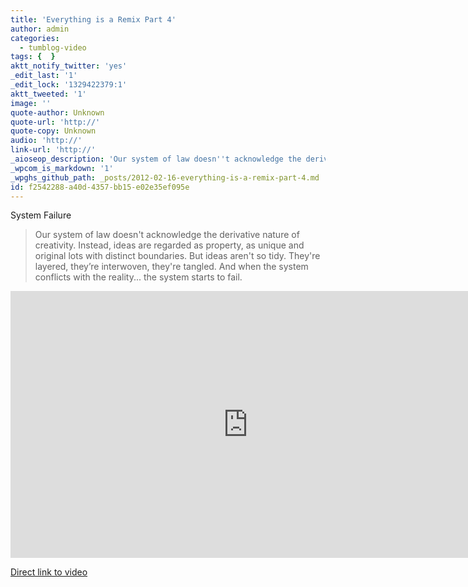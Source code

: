 ```yaml
---
title: 'Everything is a Remix Part 4'
author: admin
categories:
  - tumblog-video
tags: {  }
aktt_notify_twitter: 'yes'
_edit_last: '1'
_edit_lock: '1329422379:1'
aktt_tweeted: '1'
image: ''
quote-author: Unknown
quote-url: 'http://'
quote-copy: Unknown
audio: 'http://'
link-url: 'http://'
_aioseop_description: 'Our system of law doesn''t acknowledge the derivative nature of creativity. Instead, ideas are regarded as property, as unique and original lots with distinct boundaries.'
_wpcom_is_markdown: '1'
_wpghs_github_path: _posts/2012-02-16-everything-is-a-remix-part-4.md
id: f2542288-a40d-4357-bb15-e02e35ef095e
---
```

<p>System Failure</p>
<blockquote><p>
  Our system of law doesn't acknowledge the derivative nature of creativity. Instead, ideas are regarded as property, as unique and original lots with distinct boundaries. But ideas aren't so tidy. They're layered, they’re interwoven, they're tangled. And when the system conflicts with the reality... the system starts to fail.
</p></blockquote>
<p><iframe src="http://player.vimeo.com/video/36881035?byline=0&amp;portrait=0" width="759" height="427" frameborder="0" webkitAllowFullScreen mozallowfullscreen allowFullScreen></iframe></p>
<p><a href="http://vimeo.com/36881035">Direct link to video</a></p>
